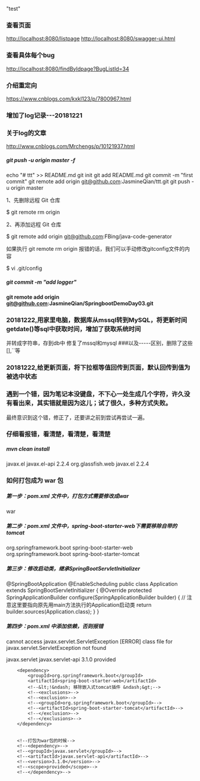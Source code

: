 "test" 

### 查看页面
<http://localhost:8080/listpage>
<http://localhost:8080/swagger-ui.html>

### 查看具体每个bug
<http://localhost:8080/findByIdpage?BugListId=34>


### 介绍重定向
<https://www.cnblogs.com/kxkl123/p/7800967.html>


### 增加了log记录---20181221

### 关于log的文章
<http://www.cnblogs.com/Mrchengs/p/10121937.html>

##### git push -u origin master -f
echo "# ttt" >> README.md
git init
git add README.md
git commit -m "first commit"
git remote add origin git@github.com:JasmineQian/ttt.git
git push -u origin master


1、先删除远程 Git 仓库

$ git remote rm origin

2、再添加远程 Git 仓库

$ git remote add origin git@github.com:FBing/java-code-generator

如果执行 git remote rm origin 报错的话，我们可以手动修改gitconfig文件的内容

$ vi .git/config


##### git commit -m "add logger"


#### git remote add origin git@github.com:JasmineQian/SpringbootDemoDay03.git


### 20181222,用家里电脑，数据库从mssql转到MySQL，将更新时间getdate()等sql中获取时间，增加了获取系统时间
并转成字符串，存到db中
修复了mssql和mysql  ###以及-----区别，删除了这些[],``等


### 20181222,给更新页面，将下拉框等值回传到页面，默认回传到值为被选中状态
### 遇到一个错，因为笔记本没键盘，不下心一处生成几个字符，许久没有看出来，其实错就是因为这儿；试了很久，多种方式失败。
最终意识到这个错，修正了，还要讲之前到尝试再尝试一遍。

###  仔细看报错，看清楚，看清楚，看清楚


##### mvn clean install



 <dependency>
            <groupId>javax.el</groupId>
            <artifactId>javax.el-api</artifactId>
            <version>2.2.4</version>
</dependency>

<dependency>
            <groupId>org.glassfish.web</groupId>
            <artifactId>javax.el</artifactId>
            <version>2.2.4</version>
</dependency>

### 如何打包成为 war 包
##### 第一步：pom.xml 文件中，打包方式需要修改成war    

<packaging>war</packaging>
  

##### 第二步：pom.xml 文件中，spring-boot-starter-web下需要移除自带的tomcat

<dependency>
    <groupId>org.springframework.boot</groupId>
    <artifactId>spring-boot-starter-web</artifactId>
    <!-- 移除嵌入式tomcat插件 -->
    <exclusions>
        <exclusion>
            <groupId>org.springframework.boot</groupId>
            <artifactId>spring-boot-starter-tomcat</artifactId>
        </exclusion>
    </exclusions>
</dependency>


##### 第三步：修改启动类，继承SpringBootServletInitializer 
@SpringBootApplication
@EnableScheduling
public class Application extends SpringBootServletInitializer {
    @Override
    protected SpringApplicationBuilder configure(SpringApplicationBuilder builder) {
        // 注意这里要指向原先用main方法执行的Application启动类
        return builder.sources(Application.class);
    }
}

##### 第四步：pom.xml 中添加依赖，否则报错
cannot access javax.servlet.ServletException
[ERROR] class file for javax.servlet.ServletException not found

<dependency>
    <groupId>javax.servlet</groupId>
    <artifactId>javax.servlet-api</artifactId>
    <version>3.1.0</version>
    <scope>provided</scope>
</dependency>



        <dependency>
            <groupId>org.springframework.boot</groupId>
            <artifactId>spring-boot-starter-web</artifactId>
            <!--&lt;!&ndash; 移除嵌入式tomcat插件 &ndash;&gt;-->
            <!--<exclusions>-->
            <!--<exclusion>-->
            <!--<groupId>org.springframework.boot</groupId>-->
            <!--<artifactId>spring-boot-starter-tomcat</artifactId>-->
            <!--</exclusion>-->
            <!--</exclusions>-->
        </dependency>


        <!--打包为war包的时候-->
        <!--<dependency>-->
        <!--<groupId>javax.servlet</groupId>-->
        <!--<artifactId>javax.servlet-api</artifactId>-->
        <!--<version>3.1.0</version>-->
        <!--<scope>provided</scope>-->
        <!--</dependency>-->


